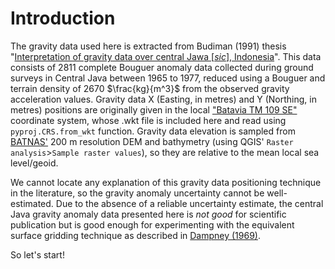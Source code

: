 # Introduction

The gravity data used here is extracted from Budiman (1991) thesis "[Interpretation of gravity data over central Jawa [_sic_], Indonesia](https://librarysearch.adelaide.edu.au/permalink/61ADELAIDE_INST/rinku3/alma992913301811)". This data consists of 2811 complete Bouguer anomaly data collected during ground surveys in Central Java between 1965 to 1977, reduced using a Bouguer and terrain density of 2670 $\frac{kg}{m^3}$ from the observed gravity acceleration values. Gravity data X (Easting, in metres) and Y (Northing, in metres) positions are originally given in the local ["Batavia TM 109 SE"](https://epsg.io/2308) coordinate system, whose .wkt file is included here and read using `pyproj.CRS.from_wkt` function. Gravity data elevation is sampled from [BATNAS'](https://sibatnas.big.go.id/) 200 m resolution DEM and bathymetry (using QGIS' `Raster analysis`>`Sample raster values`), so they are relative to the mean local sea level/geoid.

We cannot locate any explanation of this gravity data positioning technique in the literature, so the gravity anomaly uncertainty cannot be well-estimated. Due to the absence of a reliable uncertainty estimate, the central Java gravity anomaly data presented here is _not good_ for scientific publication but is good enough for experimenting with the equivalent surface gridding technique as described in [Dampney (1969)](https://doi.org/10.1190/1.1439996).

So let's start!
